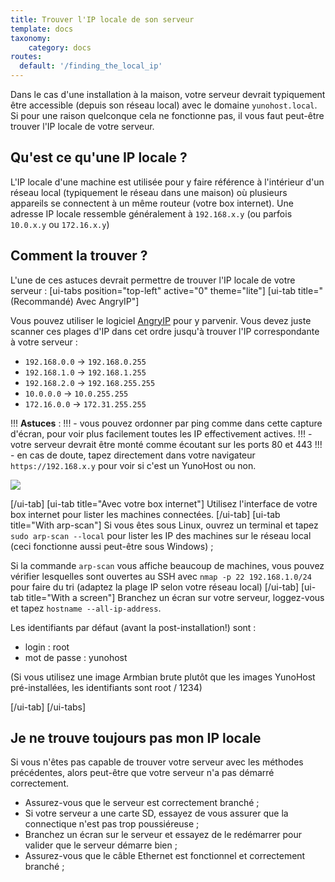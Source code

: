 ```yaml
---
title: Trouver l'IP locale de son serveur
template: docs
taxonomy:
    category: docs
routes:
  default: '/finding_the_local_ip'
---
```


Dans le cas d'une installation à la maison, votre serveur devrait typiquement être accessible (depuis son réseau local) avec le domaine `yunohost.local`. Si pour une raison quelconque cela ne fonctionne pas, il vous faut peut-être trouver l'IP locale de votre serveur.

## Qu'est ce qu'une IP locale ?
L'IP locale d'une machine est utilisée pour y faire référence à l'intérieur d'un réseau local (typiquement le réseau dans une maison) où plusieurs appareils se connectent à un même routeur (votre box internet). Une adresse IP locale ressemble généralement à `192.168.x.y` (ou parfois `10.0.x.y` ou `172.16.x.y`)

## Comment la trouver ?
L'une de ces astuces devrait permettre de trouver l'IP locale de votre serveur :
[ui-tabs position="top-left" active="0" theme="lite"]
[ui-tab title="(Recommandé) Avec AngryIP"]

Vous pouvez utiliser le logiciel [AngryIP](https://angryip.org/download/) pour y parvenir. Vous devez juste scanner ces plages d'IP dans cet ordre jusqu'à trouver l'IP correspondante à votre serveur :
- `192.168.0.0` -> `192.168.0.255`
- `192.168.1.0` -> `192.168.1.255`
- `192.168.2.0` -> `192.168.255.255`
- `10.0.0.0` -> `10.0.255.255`
- `172.16.0.0` -> `172.31.255.255`

!!! **Astuces** :
!!! - vous pouvez ordonner par ping comme dans cette capture d'écran, pour voir plus facilement toutes les IP effectivement actives.
!!! - votre serveur devrait être monté comme écoutant sur les ports 80 et 443
!!! - en cas de doute, tapez directement dans votre navigateur `https://192.168.x.y` pour voir si c'est un YunoHost ou non.

![](image://angryip.png?class=inline)

[/ui-tab]
[ui-tab title="Avec votre box internet"]
Utilisez l'interface de votre box internet pour lister les machines connectées.
[/ui-tab]
[ui-tab title="With arp-scan"]
Si vous êtes sous Linux, ouvrez un terminal et tapez `sudo arp-scan --local` pour lister les IP des machines sur le réseau local (ceci fonctionne aussi peut-être sous Windows) ;

Si la commande `arp-scan` vous affiche beaucoup de machines, vous pouvez vérifier lesquelles sont ouvertes au SSH avec `nmap -p 22 192.168.1.0/24` pour faire du tri (adaptez la plage IP selon votre réseau local)
[/ui-tab]
[ui-tab title="With a screen"]
Branchez un écran sur votre serveur, loggez-vous et tapez `hostname --all-ip-address`.

Les identifiants par défaut (avant la post-installation!) sont :
- login : root
- mot de passe : yunohost

(Si vous utilisez une image Armbian brute plutôt que les images YunoHost pré-installées, les identifiants sont root / 1234)

[/ui-tab]
[/ui-tabs]

## Je ne trouve toujours pas mon IP locale
Si vous n'êtes pas capable de trouver votre serveur avec les méthodes précédentes, alors peut-être que votre serveur n'a pas démarré correctement.

- Assurez-vous que le serveur est correctement branché ;
- Si votre serveur a une carte SD, essayez de vous assurer que la connectique n'est pas trop poussiéreuse ;
- Branchez un écran sur le serveur et essayez de le redémarrer pour valider que le serveur démarre bien ;
- Assurez-vous que le câble Ethernet est fonctionnel et correctement branché ;
